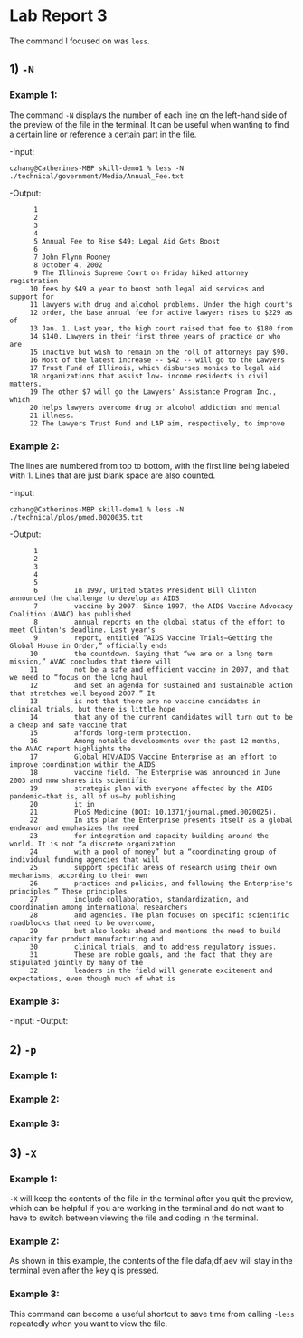 # Lab Report 3
The command I focused on was ```less```.
## 1) ```-N```
### Example 1:
The command ```-N``` displays the number of each line on the left-hand side of the preview of the file in the terminal. It can be useful when wanting to find a certain line or reference a certain part in the file. 

-Input:
```
czhang@Catherines-MBP skill-demo1 % less -N ./technical/government/Media/Annual_Fee.txt
```
-Output:
```
      1 
      2 
      3 
      4 
      5 Annual Fee to Rise $49; Legal Aid Gets Boost
      6 
      7 John Flynn Rooney
      8 October 4, 2002
      9 The Illinois Supreme Court on Friday hiked attorney registration
     10 fees by $49 a year to boost both legal aid services and support for
     11 lawyers with drug and alcohol problems. Under the high court's
     12 order, the base annual fee for active lawyers rises to $229 as of
     13 Jan. 1. Last year, the high court raised that fee to $180 from
     14 $140. Lawyers in their first three years of practice or who are
     15 inactive but wish to remain on the roll of attorneys pay $90.
     16 Most of the latest increase -- $42 -- will go to the Lawyers
     17 Trust Fund of Illinois, which disburses monies to legal aid
     18 organizations that assist low- income residents in civil matters.
     19 The other $7 will go the Lawyers' Assistance Program Inc., which
     20 helps lawyers overcome drug or alcohol addiction and mental
     21 illness.
     22 The Lawyers Trust Fund and LAP aim, respectively, to improve
```
### Example 2:
The lines are numbered from top to bottom, with the first line being labeled with 1. Lines that are just blank space are also counted. 

-Input:
```
czhang@Catherines-MBP skill-demo1 % less -N ./technical/plos/pmed.0020035.txt
```
-Output:
```
      1 
      2   
      3     
      4       
      5         
      6         In 1997, United States President Bill Clinton announced the challenge to develop an AIDS
      7         vaccine by 2007. Since 1997, the AIDS Vaccine Advocacy Coalition (AVAC) has published
      8         annual reports on the global status of the effort to meet Clinton's deadline. Last year's
      9         report, entitled “AIDS Vaccine Trials—Getting the Global House in Order,” officially ends
     10         the countdown. Saying that “we are on a long term mission,” AVAC concludes that there will
     11         not be a safe and efficient vaccine in 2007, and that we need to “focus on the long haul
     12         and set an agenda for sustained and sustainable action that stretches well beyond 2007.” It
     13         is not that there are no vaccine candidates in clinical trials, but there is little hope
     14         that any of the current candidates will turn out to be a cheap and safe vaccine that
     15         affords long-term protection.
     16         Among notable developments over the past 12 months, the AVAC report highlights the
     17         Global HIV/AIDS Vaccine Enterprise as an effort to improve coordination within the AIDS
     18         vaccine field. The Enterprise was announced in June 2003 and now shares its scientific
     19         strategic plan with everyone affected by the AIDS pandemic—that is, all of us—by publishing
     20         it in 
     21         PLoS Medicine (DOI: 10.1371/journal.pmed.0020025).
     22         In its plan the Enterprise presents itself as a global endeavor and emphasizes the need
     23         for integration and capacity building around the world. It is not “a discrete organization
     24         with a pool of money” but a “coordinating group of individual funding agencies that will
     25         support specific areas of research using their own mechanisms, according to their own
     26         practices and policies, and following the Enterprise's principles.” These principles
     27         include collaboration, standardization, and coordination among international researchers
     28         and agencies. The plan focuses on specific scientific roadblocks that need to be overcome,
     29         but also looks ahead and mentions the need to build capacity for product manufacturing and
     30         clinical trials, and to address regulatory issues.
     31         These are noble goals, and the fact that they are stipulated jointly by many of the
     32         leaders in the field will generate excitement and expectations, even though much of what is
```
### Example 3:
-Input:
-Output:
## 2) `-p`
### Example 1:
### Example 2:
### Example 3:
## 3) `-X`
### Example 1:
`-X` will keep the contents of the file in the terminal after you quit the preview, which can be helpful if you are working in the terminal and do not want to have to switch between viewing the file and coding in the terminal. 
### Example 2:
As shown in this example, the contents of the file dafa;df;aev will stay in the terminal even after the key q is pressed.
### Example 3:
This command can become a useful shortcut to save time from calling `-less` repeatedly when you want to view the file.
